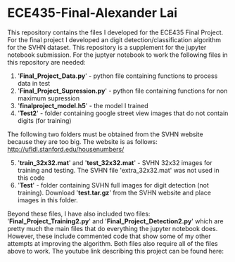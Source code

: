 # ECE435-Final-Alexander Lai
This repository contains the files I developed for the ECE435 Final Project. 
For the final project I developed an digit detection/classification algorithm for the SVHN dataset. This repository is a supplement for the jupyter notebook submission. For the juptyer notebook to work the following files in this repository are needed:
1. '__Final_Project_Data.py__' - python file containing functions to process data in test 
2. '__Final_Project_Supression.py__' - python file containing functions for non maximum supression
3. '__finalproject_model.h5__' - the model I trained 
4. '__Test2__' - folder containing google street view images that do not contain digits (for training)

The following two folders must be obtained from the SVHN website because they are too big. The website is as follows:
http://ufldl.stanford.edu/housenumbers/

5. '__train_32x32.mat__' and '__test_32x32.mat__' - SVHN 32x32 images for training and testing. The SVHN file 'extra_32x32.mat' was not used in this code
6. '__Test__' - folder containing SVHN full images for digit detection (not training). Download '__test.tar.gz__' from the SVHN website and place images in this folder.

Beyond these files, I have also included two files: '__Final_Project_Training2.py__' and '__Final_Project_Detection2.py__' which are pretty much the main files that do everything the jupyter notebook does. However, these include commented code that show some of my other attempts at improving the algorithm. Both files also require all of the files above to work.
The youtube link describing this project can be found here: 
